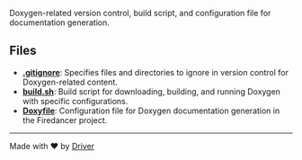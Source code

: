 <!--------------------------------------------------------------------------------->
<!-- IMPORTANT: This file is auto-generated by Driver (https://driver.ai). -------->
<!-- Manual edits may be overwritten on future commits. --------------------------->
<!--------------------------------------------------------------------------------->

Doxygen-related version control, build script, and configuration file for documentation generation.


## Files
- **[.gitignore](.gitignore.md)**: Specifies files and directories to ignore in version control for Doxygen-related content.
- **[build.sh](build.sh.md)**: Build script for downloading, building, and running Doxygen with specific configurations.
- **[Doxyfile](Doxyfile.md)**: Configuration file for Doxygen documentation generation in the Firedancer project.

---
Made with ❤️ by [Driver](https://www.driver.ai/)